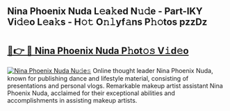 ## Nina Phoenix Nuda L𝚎a𝚔ed N𝚞𝚍e - Part-IKY Vi𝚍𝚎o L𝚎a𝚔s - H𝚘𝚝 O𝚗𝚕yf𝚊ns P𝚑𝚘tos pzzDz

# <h2><a href="http://kfae0t.oniu.top/?m=Nina+Phoenix+Nuda">🔗👉 🔴 Nina Phoenix Nuda P𝚑ot𝚘𝚜 V𝚒d𝚎o</a></h2>

[![Nina Phoenix Nuda Nu𝚍e𝚜](https://i.imgur.com/0qMVB7G.gif)](http://kfae0t.oniu.top/?m=Nina+Phoenix+Nuda)
Online thought leader Nina Phoenix Nuda, known for publishing dance and lifestyle material, consisting of presentations and personal vlogs. Remarkable makeup artist assistant Nina Phoenix Nuda, acclaimed for their exceptional abilities and accomplishments in assisting makeup artists.  

